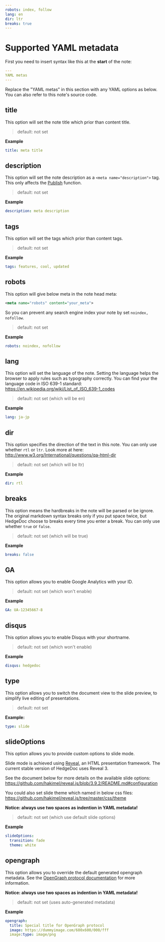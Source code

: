 ```yaml
---
robots: index, follow
lang: en
dir: ltr
breaks: true
---
```


# Supported YAML metadata

First you need to insert syntax like this at the **start** of the note:
```yaml
---
YAML metas
---
```

Replace the "YAML metas" in this section with any YAML options as below.
You can also refer to this note's source code.

## title

This option will set the note title which prior than content title.

> default: not set

**Example**
```yml
title: meta title
```

## description

This option will set the note description as a `<meta name="description">` tag. This only affects the [Publish](../features#Share-Notes) function.

> default: not set

**Example**
```yml
description: meta description
```

## tags

This option will set the tags which prior than content tags.

> default: not set

**Example**
```yml
tags: features, cool, updated
```

## robots

This option will give below meta in the note head meta:
```xml
<meta name="robots" content="your_meta">
```
So you can prevent any search engine index your note by set `noindex, nofollow`.

> default: not set

**Example**
```yml
robots: noindex, nofollow
```

## lang

This option will set the language of the note.
Setting the language helps the browser to apply rules such as typography correctly.
You can find your the language code in ISO 639-1 standard:
<https://en.wikipedia.org/wiki/List_of_ISO_639-1_codes>

> default: not set (which will be en)

**Example**
```yml
lang: ja-jp
```

## dir

This option specifies the direction of the text in this note.
You can only use whether `rtl` or `ltr`.
Look more at here:
<http://www.w3.org/International/questions/qa-html-dir>

> default: not set (which will be ltr)

**Example**
```yml
dir: rtl
```

## breaks

This option means the hardbreaks in the note will be parsed or be ignore.
The original markdown syntax breaks only if you put space twice, but HedgeDoc choose to breaks every time you enter a break.
You can only use whether `true` or `false`.

> default: not set (which will be true)

**Example**
```yml
breaks: false
```

## GA

This option allows you to enable Google Analytics with your ID.

> default: not set (which won't enable)

**Example**
```yml
GA: UA-12345667-8
```

## disqus

This option allows you to enable Disqus with your shortname.

> default: not set (which won't enable)

**Example**
```yml
disqus: hedgedoc
```

## type

This option allows you to switch the document view to the slide preview, to simplify live editing of presentations.

> default: not set

**Example:**
```yml
type: slide
```

## slideOptions

This option allows you to provide custom options to slide mode.

Slide mode is achieved using [Reveal](https://revealjs.com/), an HTML presentation framework.
The current stable version of HedgeDoc uses Reveal 3.

See the document below for more details on the available slide options:
<https://github.com/hakimel/reveal.js/blob/3.9.2/README.md#configuration>

You could also set slide theme which named in below css files:
<https://github.com/hakimel/reveal.js/tree/master/css/theme>

**Notice: always use two spaces as indention in YAML metadata!**

> default: not set (which use default slide options)

**Example**
```yml
slideOptions:
  transition: fade
  theme: white
```

## opengraph

This option allows you to override the default generated opengraph metadata.
See the [OpenGraph protocol documentation](https://ogp.me) for more information.

**Notice: always use two spaces as indention in YAML metadata!**

> default: not set (uses auto-generated metadata)

**Example**
```yml
opengraph:
  title: Special title for OpenGraph protocol
  image: https://dummyimage.com/600x600/000/fff
  image:type: image/png
```
